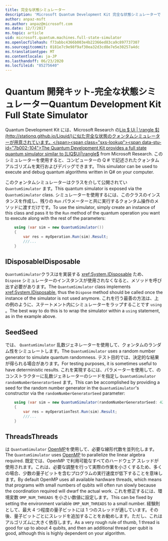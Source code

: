```yaml
---
title: 完全な状態シミュレーター
description: 'Microsoft Quantum Development Kit 完全な状態シミュレーターで Q # プログラムを実行する方法について説明します。'
author: anpaz-msft
ms.author: anpaz@microsoft.com
ms.date: 12/7/2017
ms.topic: article
uid: microsoft.quantum.machines.full-state-simulator
ms.openlocfilehash: f73abbc4366b003e4b22366ed83ca9c897737307
ms.sourcegitcommit: 0181e7c9e98f9af30ea32d3cd8e7e5e30257a4dc
ms.translationtype: MT
ms.contentlocale: ja-JP
ms.lasthandoff: 06/23/2020
ms.locfileid: "85275640"
---
```

# <a name="quantum-development-kit-full-state-simulator"></a><span data-ttu-id="7b002-103">Quantum 開発キット-完全な状態シミュレーター</span><span class="sxs-lookup"><span data-stu-id="7b002-103">Quantum Development Kit Full State Simulator</span></span>

<span data-ttu-id="7b002-104">Quantum Development Kit には、Microsoft Research の[Liq $ Ui | \rangle $](http://stationq.github.io/Liquid/)に似た完全な状態のクォンタムシミュレーターが用意されています。</span><span class="sxs-lookup"><span data-stu-id="7b002-104">The Quantum Development Kit provides a full state quantum simulator similar to [LIQ$Ui|\rangle$](http://stationq.github.io/Liquid/) from Microsoft Research.</span></span>
<span data-ttu-id="7b002-105">このシミュレーターを使用すると、コンピューターの Q # で記述されたクォンタムアルゴリズムを実行およびデバッグできます。</span><span class="sxs-lookup"><span data-stu-id="7b002-105">This simulator can be used to execute and debug quantum algorithms written in Q# on your computer.</span></span>

<span data-ttu-id="7b002-106">このクォンタムシミュレーターはクラスを介して公開されてい `QuantumSimulator` ます。</span><span class="sxs-lookup"><span data-stu-id="7b002-106">This quantum simulator is exposed via the `QuantumSimulator` class.</span></span> <span data-ttu-id="7b002-107">シミュレーターを使用するには、このクラスのインスタンスを作成し、残りの `Run` パラメーターと共に実行するクォンタム操作のメソッドに渡すだけです。</span><span class="sxs-lookup"><span data-stu-id="7b002-107">To use the simulator, simply create an instance of this class and pass it to the `Run` method of the quantum operation you want to execute along with the rest of the parameters:</span></span>

```csharp
    using (var sim = new QuantumSimulator())
    {
        var res = myOperation.Run(sim).Result;
        ///...
    }
```

## <a name="idisposable"></a><span data-ttu-id="7b002-108">IDisposable</span><span class="sxs-lookup"><span data-stu-id="7b002-108">IDisposable</span></span>

<span data-ttu-id="7b002-109">`QuantumSimulator`クラスはを実装する <xref:System.IDisposable> ため、 `Dispose` シミュレーターのインスタンスが使用されなくなると、メソッドを呼び出す必要があります。</span><span class="sxs-lookup"><span data-stu-id="7b002-109">The `QuantumSimulator` class implements <xref:System.IDisposable>, thus the `Dispose` method should be called once the instance of the simulator is not used anymore.</span></span> <span data-ttu-id="7b002-110">これを行う最善の方法は、上の例のように、ステートメント内にシミュレーターをラップすることです `using` 。</span><span class="sxs-lookup"><span data-stu-id="7b002-110">The best way to do this is to wrap the simulator within a `using` statement, as in the example above.</span></span>

## <a name="seed"></a><span data-ttu-id="7b002-111">Seed</span><span class="sxs-lookup"><span data-stu-id="7b002-111">Seed</span></span>

<span data-ttu-id="7b002-112">では、 `QuantumSimulator` 乱数ジェネレーターを使用して、クォンタムのランダム性をシミュレートします。</span><span class="sxs-lookup"><span data-stu-id="7b002-112">The `QuantumSimulator` uses a random number generator to simulate quantum randomness.</span></span> <span data-ttu-id="7b002-113">テスト目的では、決定的な結果が得られる場合があります。</span><span class="sxs-lookup"><span data-stu-id="7b002-113">For testing purposes, it is sometimes useful to have deterministic results.</span></span> <span data-ttu-id="7b002-114">これを実現するには、パラメーターを使用して、のコンストラクターに乱数ジェネレーターのシードを指定し `QuantumSimulator` `randomNumberGeneratorSeed` ます。</span><span class="sxs-lookup"><span data-stu-id="7b002-114">This can be accomplished by providing a seed for the random number generator in the `QuantumSimulator`'s constructor via the `randomNumberGeneratorSeed` parameter:</span></span>

```csharp
    using (var sim = new QuantumSimulator(randomNumberGeneratorSeed: 42))
    {
        var res = myOperationTest.Run(sim).Result;
        ///...
    }
```

## <a name="threads"></a><span data-ttu-id="7b002-115">Threads</span><span class="sxs-lookup"><span data-stu-id="7b002-115">Threads</span></span>

<span data-ttu-id="7b002-116">は `QuantumSimulator` [OpenMP](http://www.openmp.org/)を使用して、必要な線形代数を並列化します。</span><span class="sxs-lookup"><span data-stu-id="7b002-116">The `QuantumSimulator` uses [OpenMP](http://www.openmp.org/) to parallelize the linear algebra required.</span></span> <span data-ttu-id="7b002-117">既定では、OpenMP で利用可能なすべてのハードウェア スレッドが使用されます。これは、必要な調整を行って実際の作業を小さくするため、多くの場合、少数の量子ビットを含むプログラムの実行速度が低下することを意味します。</span><span class="sxs-lookup"><span data-stu-id="7b002-117">By default OpenMP uses all available hardware threads, which means that programs with small numbers of qubits will often run slowly because the coordination required will dwarf the actual work.</span></span> <span data-ttu-id="7b002-118">これを修正するには、環境変数 `OMP_NUM_THREADS` を小さい数値に設定します。</span><span class="sxs-lookup"><span data-stu-id="7b002-118">This can be fixed by setting the environment variable `OMP_NUM_THREADS` to a small number.</span></span> <span data-ttu-id="7b002-119">経験則として、最大 4 つ程度の量子ビットには 1 つのスレッドが適しています。その後、量子ビットごとにスレッドを追加することをお勧めします。ただし、これはアルゴリズムに大きく依存します。</span><span class="sxs-lookup"><span data-stu-id="7b002-119">As a very rough rule of thumb, 1 thread is good for up to about 4 qubits, and then an additional thread per qubit is good, although this is highly dependent on your algorithm.</span></span>

